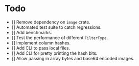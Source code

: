 # Todo

- [] Remove dependency on `image` crate.
- [] Automated test suite to catch regressions.
- [] Add benchmarks.
- [] Test the performance of different `FilterType`.
- [] Implement column hashes.
- [] Add CLI to pass local files.
- [] Add CLI for pretty printing the hash bits.
- [] Allow passing in array bytes and base64 encoded images.
